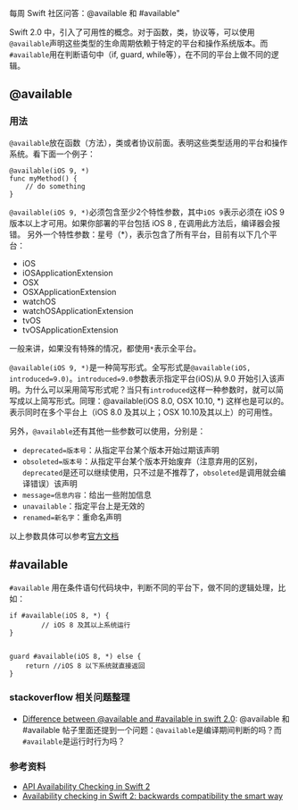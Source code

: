 每周 Swift 社区问答：@available 和 #available"


Swift 2.0 中，引入了可用性的概念。对于函数，类，协议等，可以使用`@available`声明这些类型的生命周期依赖于特定的平台和操作系统版本。而`#available`用在判断语句中（if, guard, while等），在不同的平台上做不同的逻辑。



## @available

### 用法

`@available`放在函数（方法），类或者协议前面。表明这些类型适用的平台和操作系统。看下面一个例子：

    @available(iOS 9, *)
    func myMethod() {
        // do something
    }
`@available(iOS 9, *)`必须包含至少2个特性参数，其中`iOS 9`表示必须在 iOS 9 版本以上才可用。如果你部署的平台包括 iOS 8 , 在调用此方法后，编译器会报错。
另外一个特性参数：星号（*），表示包含了所有平台，目前有以下几个平台：

* iOS
* iOSApplicationExtension
* OSX
* OSXApplicationExtension
* watchOS
* watchOSApplicationExtension
* tvOS
* tvOSApplicationExtension

一般来讲，如果没有特殊的情况，都使用`*`表示全平台。

`@available(iOS 9, *)`是一种简写形式。全写形式是`@available(iOS, introduced=9.0)`。`introduced=9.0`参数表示指定平台(iOS)从 9.0 开始引入该声明。为什么可以采用简写形式呢？当只有`introduced`这样一种参数时，就可以简写成以上简写形式。同理：@available(iOS 8.0, OSX 10.10, *) 这样也是可以的。表示同时在多个平台上（iOS 8.0 及其以上；OSX 10.10及其以上）的可用性。

另外，`@available`还有其他一些参数可以使用，分别是：

* `deprecated=版本号`：从指定平台某个版本开始过期该声明
* `obsoleted=版本号`：从指定平台某个版本开始废弃（注意弃用的区别，`deprecated`是还可以继续使用，只不过是不推荐了，`obsoleted`是调用就会编译错误）该声明
* `message=信息内容`：给出一些附加信息
* `unavailable`：指定平台上是无效的
* `renamed=新名字`：重命名声明

以上参数具体可以参考[官方文档](http://wiki.jikexueyuan.com/project/swift/chapter3/06_Attributes.html)





## #available

`#available` 用在条件语句代码块中，判断不同的平台下，做不同的逻辑处理，比如：

    if #available(iOS 8, *) {
            // iOS 8 及其以上系统运行
    }
    
    
    guard #available(iOS 8, *) else {
        return //iOS 8 以下系统就直接返回
    }

### stackoverflow 相关问题整理

* [Difference between @available and #available in swift 2.0](http://stackoverflow.com/questions/32761511/difference-between-available-and-available-in-swift-2-0): @available 和 #available
帖子里面还提到一个问题：`@available`是编译期间判断的吗？而`#available`是运行时行为吗？




### 参考资料
* [API Availability Checking in Swift 2](http://www.codingexplorer.com/api-availability-checking-in-swift-2/)
* [Availability checking in Swift 2: backwards compatibility the smart way](https://www.hackingwithswift.com/new-syntax-swift-2-availability-checking)






